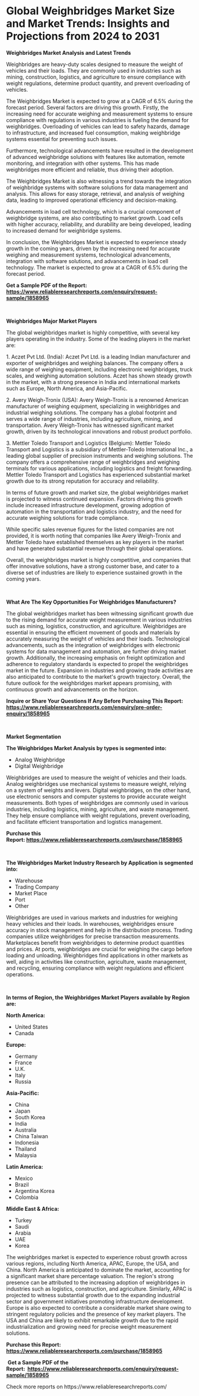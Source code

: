 <p><h1>Global Weighbridges Market Size and Market Trends: Insights and Projections from 2024 to 2031</h1></p><p><strong>Weighbridges Market Analysis and Latest Trends</strong></p>
<p><p>Weighbridges are heavy-duty scales designed to measure the weight of vehicles and their loads. They are commonly used in industries such as mining, construction, logistics, and agriculture to ensure compliance with weight regulations, determine product quantity, and prevent overloading of vehicles.</p><p>The Weighbridges Market is expected to grow at a CAGR of 6.5% during the forecast period. Several factors are driving this growth. Firstly, the increasing need for accurate weighing and measurement systems to ensure compliance with regulations in various industries is fueling the demand for weighbridges. Overloading of vehicles can lead to safety hazards, damage to infrastructure, and increased fuel consumption, making weighbridge systems essential for preventing such issues.</p><p>Furthermore, technological advancements have resulted in the development of advanced weighbridge solutions with features like automation, remote monitoring, and integration with other systems. This has made weighbridges more efficient and reliable, thus driving their adoption.</p><p>The Weighbridges Market is also witnessing a trend towards the integration of weighbridge systems with software solutions for data management and analysis. This allows for easy storage, retrieval, and analysis of weighing data, leading to improved operational efficiency and decision-making.</p><p>Advancements in load cell technology, which is a crucial component of weighbridge systems, are also contributing to market growth. Load cells with higher accuracy, reliability, and durability are being developed, leading to increased demand for weighbridge systems.</p><p>In conclusion, the Weighbridges Market is expected to experience steady growth in the coming years, driven by the increasing need for accurate weighing and measurement systems, technological advancements, integration with software solutions, and advancements in load cell technology. The market is expected to grow at a CAGR of 6.5% during the forecast period.</p></p>
<p><strong>Get a Sample PDF of the Report:&nbsp; <a href="https://www.reliableresearchreports.com/enquiry/request-sample/1858965">https://www.reliableresearchreports.com/enquiry/request-sample/1858965</a></strong></p>
<p>&nbsp;</p>
<p><strong>Weighbridges Major Market Players</strong></p>
<p><p>The global weighbridges market is highly competitive, with several key players operating in the industry. Some of the leading players in the market are:</p><p>1. Aczet Pvt Ltd. (India): Aczet Pvt Ltd. is a leading Indian manufacturer and exporter of weighbridges and weighing balances. The company offers a wide range of weighing equipment, including electronic weighbridges, truck scales, and weighing automation solutions. Aczet has shown steady growth in the market, with a strong presence in India and international markets such as Europe, North America, and Asia-Pacific.</p><p>2. Avery Weigh-Tronix (USA): Avery Weigh-Tronix is a renowned American manufacturer of weighing equipment, specializing in weighbridges and industrial weighing solutions. The company has a global footprint and serves a wide range of industries, including agriculture, mining, and transportation. Avery Weigh-Tronix has witnessed significant market growth, driven by its technological innovations and robust product portfolio.</p><p>3. Mettler Toledo Transport and Logistics (Belgium): Mettler Toledo Transport and Logistics is a subsidiary of Mettler-Toledo International Inc., a leading global supplier of precision instruments and weighing solutions. The company offers a comprehensive range of weighbridges and weighing terminals for various applications, including logistics and freight forwarding. Mettler Toledo Transport and Logistics has experienced substantial market growth due to its strong reputation for accuracy and reliability.</p><p>In terms of future growth and market size, the global weighbridges market is projected to witness continued expansion. Factors driving this growth include increased infrastructure development, growing adoption of automation in the transportation and logistics industry, and the need for accurate weighing solutions for trade compliance.</p><p>While specific sales revenue figures for the listed companies are not provided, it is worth noting that companies like Avery Weigh-Tronix and Mettler Toledo have established themselves as key players in the market and have generated substantial revenue through their global operations.</p><p>Overall, the weighbridges market is highly competitive, and companies that offer innovative solutions, have a strong customer base, and cater to a diverse set of industries are likely to experience sustained growth in the coming years.</p></p>
<p>&nbsp;</p>
<p><strong>What Are The Key Opportunities For Weighbridges Manufacturers?</strong></p>
<p><p>The global weighbridges market has been witnessing significant growth due to the rising demand for accurate weight measurement in various industries such as mining, logistics, construction, and agriculture. Weighbridges are essential in ensuring the efficient movement of goods and materials by accurately measuring the weight of vehicles and their loads. Technological advancements, such as the integration of weighbridges with electronic systems for data management and automation, are further driving market growth. Additionally, the increasing emphasis on freight optimization and adherence to regulatory standards is expected to propel the weighbridges market in the future. Expansion in industries and growing trade activities are also anticipated to contribute to the market's growth trajectory. Overall, the future outlook for the weighbridges market appears promising, with continuous growth and advancements on the horizon.</p></p>
<p><strong>Inquire or Share Your Questions If Any Before Purchasing This Report: <a href="https://www.reliableresearchreports.com/enquiry/pre-order-enquiry/1858965">https://www.reliableresearchreports.com/enquiry/pre-order-enquiry/1858965</a></strong></p>
<p>&nbsp;</p>
<p><strong>Market Segmentation</strong></p>
<p><strong>The Weighbridges Market Analysis by types is segmented into:</strong></p>
<p><ul><li>Analog Weighbridge</li><li>Digital Weighbridge</li></ul></p>
<p><p>Weighbridges are used to measure the weight of vehicles and their loads. Analog weighbridges use mechanical systems to measure weight, relying on a system of weights and levers. Digital weighbridges, on the other hand, use electronic sensors and computer systems to provide accurate weight measurements. Both types of weighbridges are commonly used in various industries, including logistics, mining, agriculture, and waste management. They help ensure compliance with weight regulations, prevent overloading, and facilitate efficient transportation and logistics management.</p></p>
<p><strong>Purchase this Report:&nbsp;<a href="https://www.reliableresearchreports.com/purchase/1858965">https://www.reliableresearchreports.com/purchase/1858965</a></strong></p>
<p>&nbsp;</p>
<p><strong>The Weighbridges Market Industry Research by Application is segmented into:</strong></p>
<p><ul><li>Warehouse</li><li>Trading Company</li><li>Market Place</li><li>Port</li><li>Other</li></ul></p>
<p><p>Weighbridges are used in various markets and industries for weighing heavy vehicles and their loads. In warehouses, weighbridges ensure accuracy in stock management and help in the distribution process. Trading companies utilize weighbridges for precise transaction measurements. Marketplaces benefit from weighbridges to determine product quantities and prices. At ports, weighbridges are crucial for weighing the cargo before loading and unloading. Weighbridges find applications in other markets as well, aiding in activities like construction, agriculture, waste management, and recycling, ensuring compliance with weight regulations and efficient operations.</p></p>
<p>&nbsp;</p>
<p><strong>In terms of Region, the Weighbridges Market Players available by Region are:</strong></p>
<p>
    <p> <strong> North America: </strong>
        <ul>
            <li>United States</li>
            <li>Canada</li>
        </ul>
        </p> 
    <p> <strong> Europe: </strong>
        <ul>
            <li>Germany</li>
            <li>France</li>
            <li>U.K.</li>
            <li>Italy</li>
            <li>Russia</li>
        </ul>
        </p> 
    <p> <strong> Asia-Pacific: </strong>
        <ul>
            <li>China</li>
            <li>Japan</li>
            <li>South Korea</li>
            <li>India</li>
            <li>Australia</li>
            <li>China Taiwan</li>
            <li>Indonesia</li>
            <li>Thailand</li>
            <li>Malaysia</li>
        </ul>
        </p> 
    <p> <strong> Latin America: </strong>
        <ul>
            <li>Mexico</li>
            <li>Brazil</li>
            <li>Argentina Korea</li>
            <li>Colombia</li>
        </ul>
        </p> 
    <p> <strong> Middle East & Africa: </strong>
        <ul>
            <li>Turkey</li>
            <li>Saudi</li>
            <li>Arabia</li>
            <li>UAE</li>
            <li>Korea</li>
        </ul>
    </p>
    </p>
<p><p>The weighbridges market is expected to experience robust growth across various regions, including North America, APAC, Europe, the USA, and China. North America is anticipated to dominate the market, accounting for a significant market share percentage valuation. The region's strong presence can be attributed to the increasing adoption of weighbridges in industries such as logistics, construction, and agriculture. Similarly, APAC is projected to witness substantial growth due to the expanding industrial sector and government initiatives promoting infrastructure development. Europe is also expected to contribute a considerable market share owing to stringent regulatory policies and the presence of key market players. The USA and China are likely to exhibit remarkable growth due to the rapid industrialization and growing need for precise weight measurement solutions.</p></p>
<p><strong>Purchase this Report: <a href="https://www.reliableresearchreports.com/purchase/1858965">https://www.reliableresearchreports.com/purchase/1858965</a></strong></p>
<p>&nbsp;<strong>Get a Sample PDF of the Report:&nbsp;&nbsp;<a href="https://www.reliableresearchreports.com/enquiry/request-sample/1858965">https://www.reliableresearchreports.com/enquiry/request-sample/1858965</a></strong></p>
<p><strong></strong></p>
<p>Check more reports on https://www.reliableresearchreports.com/</p>